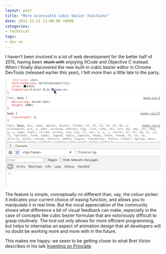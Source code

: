 ```yaml
---
layout: post
title: "More accessible cubic bezier functions"
date: 2015-12-21 21:08:00 +0000
categories:
- technical
tags:
- dev ux
---
```


I haven't been involved in a lot of web development for the better half of
2015, having been <del>stuck with</del> enjoying XCode and Objective C instead.
When I finally discovered the new built-in cubic bezier editor in Chrome
DevTools (released earlier this year), I felt more than a little late to the
party.

![The cubix bezier editor in action](/assets/cubicbezier.gif)

The feature is simple, conceptually no different than, say, the colour
picker: it indicates your current choice of easing function, and allows you to
manipulate it in real time. But the vocal appreciation of the community shows
what difference a bit of visual feedback can make, especially in the case of
concepts like cubic bezier formulae that are notoriously difficult to grasp
intuitively. The tool not only allows for more efficient programming, but
helps to internalise an aspect of animation design that all developers will no
doubt be working more and more with in the future. 

This makes me happy: we seem to be getting closer to what Bret Victor
describes in his talk [Inventing on Principle](https://vimeo.com/36579366).
